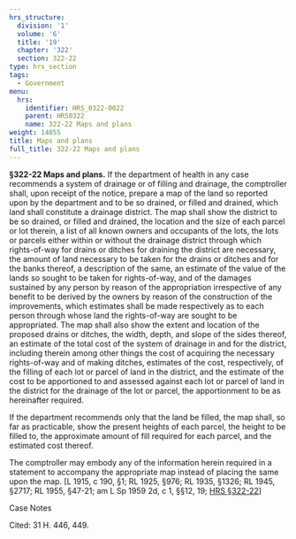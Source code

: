 ```yaml
---
hrs_structure:
  division: '1'
  volume: '6'
  title: '19'
  chapter: '322'
  section: 322-22
type: hrs_section
tags:
  - Government
menu:
  hrs:
    identifier: HRS_0322-0022
    parent: HRS0322
    name: 322-22 Maps and plans
weight: 14055
title: Maps and plans
full_title: 322-22 Maps and plans
---
```

**§322-22 Maps and plans.** If the department of health in any case recommends a system of drainage or of filling and drainage, the comptroller shall, upon receipt of the notice, prepare a map of the land so reported upon by the department and to be so drained, or filled and drained, which land shall constitute a drainage district. The map shall show the district to be so drained, or filled and drained, the location and the size of each parcel or lot therein, a list of all known owners and occupants of the lots, the lots or parcels either within or without the drainage district through which rights-of-way for drains or ditches for draining the district are necessary, the amount of land necessary to be taken for the drains or ditches and for the banks thereof, a description of the same, an estimate of the value of the lands so sought to be taken for rights-of-way, and of the damages sustained by any person by reason of the appropriation irrespective of any benefit to be derived by the owners by reason of the construction of the improvements, which estimates shall be made respectively as to each person through whose land the rights-of-way are sought to be appropriated. The map shall also show the extent and location of the proposed drains or ditches, the width, depth, and slope of the sides thereof, an estimate of the total cost of the system of drainage in and for the district, including therein among other things the cost of acquiring the necessary rights-of-way and of making ditches, estimates of the cost, respectively, of the filling of each lot or parcel of land in the district, and the estimate of the cost to be apportioned to and assessed against each lot or parcel of land in the district for the drainage of the lot or parcel, the apportionment to be as hereinafter required.

If the department recommends only that the land be filled, the map shall, so far as practicable, show the present heights of each parcel, the height to be filled to, the approximate amount of fill required for each parcel, and the estimated cost thereof.

The comptroller may embody any of the information herein required in a statement to accompany the appropriate map instead of placing the same upon the map. [L 1915, c 190, §1; RL 1925, §976; RL 1935, §1326; RL 1945, §2717; RL 1955, §47-21; am L Sp 1959 2d, c 1, §§12, 19; [HRS §322-22](/title-19/chapter-322/section-322-22/)]

Case Notes

Cited: 31 H. 446, 449.